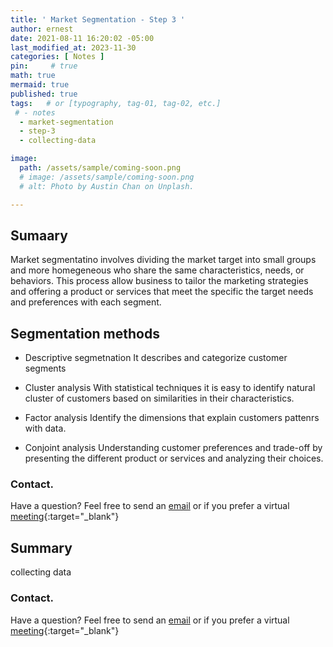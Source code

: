 ```yaml
---
title: ' Market Segmentation - Step 3 '
author: ernest
date: 2021-08-11 16:20:02 -05:00
last_modified_at: 2023-11-30
categories: [ Notes ]
pin:     # true
math: true
mermaid: true
published: true
tags:   # or [typography, tag-01, tag-02, etc.]
 # - notes
  - market-segmentation
  - step-3
  - collecting-data

image: 
  path: /assets/sample/coming-soon.png
  # image: /assets/sample/coming-soon.png
  # alt: Photo by Austin Chan on Unplash.

---
```





## Sumaary
   Market segmentatino involves dividing the market target into small groups and more homegeneous who share the same characteristics, needs, or behaviors. This process allow business to tailor the marketing strategies and offering a product or services that meet the specific the target needs and preferences with each segment. 

## Segmentation methods

- Descriptive segmetnation 
   It describes and categorize customer segments

- Cluster analysis
   With statistical techniques it is easy to identify natural cluster of customers based on similarities in their characteristics.

- Factor analysis 
   Identify the dimensions that explain customers pattenrs with data.

- Conjoint analysis
   Understanding customer preferences and trade-off by presenting the different product or services and analyzing their choices.





### Contact. 

Have a question? Feel free to send an [email](mailto:s.ernest@gmx.us) or if you prefer a virtual [meeting]( https://calendly.com/s-earnest/15min ){:target="_blank"}






<!--  

Market segmentation involves dividing a heterogeneous market into smaller, more homogeneous groups of customers who share similar characteristics, needs, or behaviors. This process allows businesses to tailor their marketing strategies and offerings to better meet the specific needs and preferences of each segment. Here’s a more detailed look at the specifics of market segmentation:

1. **Identifying Segmentation Variables:**
   - **Demographic Segmentation:** Dividing the market based on demographic factors such as age, gender, income, occupation, education, marital status, and family size. For example, a company might target different age groups with age-appropriate products.
   
   - **Geographic Segmentation:** Segmenting based on geographic factors such as region, country, city size, climate, and population density. This helps in targeting consumers in specific geographical areas with localized marketing campaigns.
   
   - **Psychographic Segmentation:** Segmenting based on lifestyle, personality traits, values, interests, attitudes, and opinions. This approach helps in understanding consumer motivations and preferences. For instance, a company might target environmentally conscious consumers with eco-friendly products.
   
   - **Behavioral Segmentation:** Dividing the market based on consumer behavior, usage patterns, brand loyalty, benefits sought, and purchasing habits. This allows businesses to target consumers based on their buying behavior and needs. For example, frequent buyers might be offered loyalty rewards.
   
   - **Technographic Segmentation:** Segmenting based on technology adoption and usage patterns, such as device usage (e.g., mobile vs. desktop users) or digital behavior (e.g., social media engagement).

2. **Segmentation Criteria:**
   - When selecting segmentation criteria, it's important to ensure they are relevant, measurable, actionable, and distinct. This means the criteria should clearly differentiate one segment from another and provide actionable insights for marketing strategies.

3. **Segmentation Methods:**
   - **Descriptive Segmentation:** Using demographic, geographic, psychographic, or behavioral variables to describe and categorize customer segments.
   
   - **Cluster Analysis:** Using statistical techniques to identify natural groupings or clusters of customers based on similarities in their characteristics or behaviors.
   
   - **Factor Analysis:** Identifying underlying factors or dimensions that explain patterns in customer data and using these factors to segment the market.
   
   - **Conjoint Analysis:** Understanding customer preferences and trade-offs by presenting them with different product or service attributes and analyzing their choices.

4. **Segment Profiles:**
   - Developing detailed profiles for each segment that describe their characteristics, needs, preferences, behaviors, and purchasing patterns. This helps in understanding the unique requirements of each segment and designing targeted marketing strategies.

5. **Targeting Strategy:**
   - After segmenting the market, businesses select one or more segments (target segments) to focus their marketing efforts on. The targeting strategy can be differentiated (targeting multiple segments with different marketing strategies) or concentrated (focusing on one primary segment).

6. **Positioning Strategy:**
   - Developing a clear positioning strategy for each target segment to differentiate the brand and offerings in the minds of consumers. Positioning involves creating a unique perception of the brand relative to competitors and addressing the specific needs and preferences of the target segment.

7. **Implementation and Evaluation:**
   - Implementing marketing strategies and tactics tailored to each segment and continuously monitoring and evaluating their performance. This involves gathering feedback, measuring sales and profitability, and adjusting strategies based on market dynamics and consumer responses.

By effectively specifying market segmentation criteria, methods, and strategies, businesses can enhance their understanding of consumer needs, improve marketing efficiency, increase customer satisfaction, and achieve sustainable competitive advantage in the marketplace.






   -->


## Summary


collecting data 



### Contact. 

Have a question? Feel free to send an [email](mailto:s.ernest@gmx.us) or if you prefer a virtual [meeting]( https://calendly.com/s-earnest/15min ){:target="_blank"}


